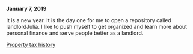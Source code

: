 
**January 7, 2019**<br>

It is a new year. It is the day one for me to open a repository called landlordJulia. I like to push myself to get organized and learn more about personal finance and serve people better as a landlord. 


[Property tax history](http://juliachencoding.blogspot.com/2018/12/case-study-florida-palm-beach-condo.html)<br>
